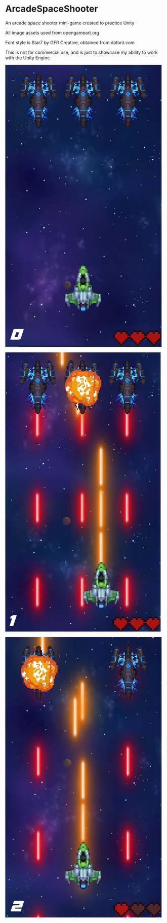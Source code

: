 # ArcadeSpaceShooter
 An arcade space shooter mini-game created to practice Unity

 All image assets used from opengameart.org

 Font style is Star7 by GFR Creative, obtained from dafont.com

 This is not for commercial use, and is just to showcase my ability to work with the Unity Engine

 ![image](https://github.com/Col-Ian/SpaceShooter/blob/main/Screenshot(1).png?raw=true)
 
 ![image](https://github.com/Col-Ian/SpaceShooter/blob/main/Screenshot(2).png?raw=true)
 
 ![image](https://github.com/Col-Ian/SpaceShooter/blob/main/Screenshot(3).png?raw=true)
